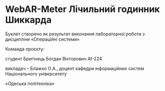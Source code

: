 # WebAR-Meter Лічильний годинник Шиккарда 
Буклет створено як результат виконання лабораторної роботи з дисципліни
«Операційні системи»

Команда проєкту:

cтудент Бригінець Богдан Вікторович АІ-224

викладач – Блажко О.А., доцент кафедри інформаційних систем Національного
університету

«Одеська політехніка»
